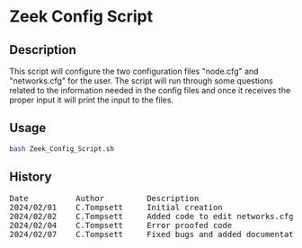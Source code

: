 # Zeek Config Script 
 
## Description

This script will configure the two configuration files "node.cfg" and
"networks.cfg" for the user. The script will run through some questions related to
the information needed in the config files and once it receives the proper input it
will print the input to the files. 

## Usage
```bash
bash Zeek_Config_Script.sh
```
## History
<pre>
Date          Author         Description  
2024/02/01    C.Tompsett     Initial creation  
2024/02/02    C.Tompsett     Added code to edit networks.cfg  
2024/02/04    C.Tompsett     Error proofed code 
2024/02/07    C.Tompsett     Fixed bugs and added documentation throughout  
<pre>
